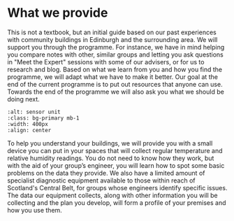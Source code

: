 # What we provide

This is not a textbook, but an initial guide based on our past experiences with community buildings in Edinburgh and the surrounding area.  We will support you through the programme.  For instance, we have in mind helping you compare notes with other, similar groups and letting you ask questions in "Meet the Expert" sessions with some of our advisers, or for us to research and blog.  Based on what we learn from you and how you find the programme, we will adapt what we have to make it better.  Our goal at the end of the current programme is to put out resources that anyone can use.  Towards the end of the programme we will also ask you what we should be doing next.  

```{image} ../images/Sensor2WiFiBoxed-1024x768.jpg 
:alt: sensor unit
:class: bg-primary mb-1
:width: 400px
:align: center
```


To help you understand your buildings, we will provide you with a small device you can put in your spaces that will collect regular temperature and relative humidity readings.  You do not need to know how they work, but with the aid of your group’s engineer, you will learn how to spot some basic problems on the data they provide.  We also have a limited amount of specialist diagnostic equipment available to those within reach of Scotland's Central Belt, for groups whose engineers identify specific issues.  The data our equipment collects, along with other information you will be collecting and the plan you develop, will form a profile of your premises and how you use them.  
